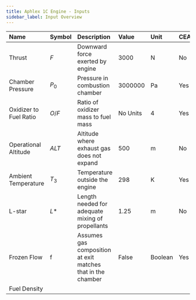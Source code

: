 ```yaml
---
title: Aphlex 1C Engine - Inputs
sidebar_label: Input Overview
---
```

| Name | Symbol | Description | Value | Unit | CEAgui | Nozzle | Propsim | Injector |
| :-------- | :----------- | :--------------------------------- | :-- | :-- | :-- | :-- | :-- | :-- |
| Thrust| $F$ | Downward force exerted by engine | 3000 | N | No | Yes | Maybe | No |
| Chamber Pressure | $P_0$ | Pressure in combustion chamber| 3000000 | Pa | Yes | Yes | Yes | Yes |
| Oxidizer to Fuel Ratio | $O/F$ | Ratio of oxidizer mass to fuel mass | No Units | 4 | Yes | Yes | Yes | Yes |
| Operational Altitude | $ALT$ | Altitude where exhaust gas does not expand| 500 | m | No | Yes | Yes | No |
| Ambient Temperature | $T_3$ | Temperature outside the engine| 298 | K | Yes | No | Yes | No | 
| L-star | $L*$ | Length needed for adequate mixing of propellants| 1.25 | m | No | Yes | Yes | No |
| Frozen Flow | f | Assumes gas composition at exit matches that in the chamber | False | Boolean | Yes | No | No | No |
| Fuel Density |||||||
